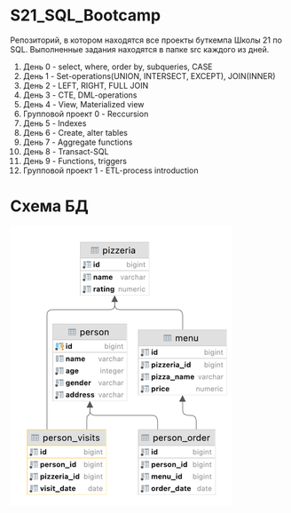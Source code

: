 # S21_SQL_Bootcamp
Репозиторий, в котором находятся все проекты буткемпа Школы 21 по SQL. Выполненные задания находятся в папке src каждого из дней. 
1. День 0 - select, where, order by, subqueries, CASE
2. День 1 - Set-operations(UNION, INTERSECT, EXCEPT), JOIN(INNER)
3. День 2 - LEFT, RIGHT, FULL JOIN
4. День 3 - CTE, DML-operations
5. День 4 - View, Materialized view
6. Групповой проект 0 - Reccursion
7. День 5 - Indexes
8. День 6 - Create, alter tables
9. День 7 - Aggregate functions
10. День 8 - Transact-SQL
11. День 9 - Functions, triggers
12. Групповой проект 1 - ETL-process introduction
# Схема БД   
![Scr1](pizzeria_schema.png "Схема базы данных")   